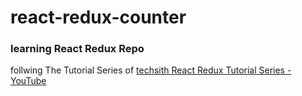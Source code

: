 # react-redux-counter

### learning React Redux Repo

follwing The Tutorial Series of [techsith React Redux Tutorial Series - YouTube](https://www.youtube.com/playlist?list=PL7pEw9n3GkoWgIc-Ambc-QZGcTKEei2O3)
